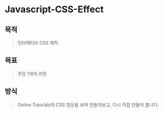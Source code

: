 # Javascript-CSS-Effect

## 목적
> 인터렉티브 CSS 제작.

## 목표
> 주당 1개씩 커밋

## 방식
> Online Tutorials의 CSS 영상을 보며 만들어보고, 다시 직접 만들어 봅니다.


